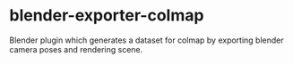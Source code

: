 # blender-exporter-colmap
Blender plugin which generates a dataset for colmap by exporting blender camera poses and rendering scene.
